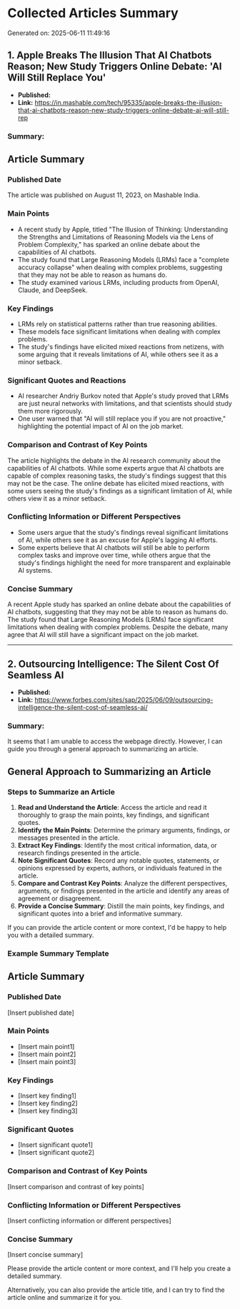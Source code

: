 # Collected Articles Summary

Generated on: 2025-06-11 11:49:16

## 1. Apple Breaks The Illusion That AI Chatbots Reason; New Study Triggers Online Debate: 'AI Will Still Replace You'

- **Published:** 
- **Link:** https://in.mashable.com/tech/95335/apple-breaks-the-illusion-that-ai-chatbots-reason-new-study-triggers-online-debate-ai-will-still-rep

### Summary:

## Article Summary

### Published Date
The article was published on August 11, 2023, on Mashable India.

### Main Points

* A recent study by Apple, titled "The Illusion of Thinking: Understanding the Strengths and Limitations of Reasoning Models via the Lens of Problem Complexity," has sparked an online debate about the capabilities of AI chatbots.
* The study found that Large Reasoning Models (LRMs) face a "complete accuracy collapse" when dealing with complex problems, suggesting that they may not be able to reason as humans do.
* The study examined various LRMs, including products from OpenAI, Claude, and DeepSeek.

### Key Findings

* LRMs rely on statistical patterns rather than true reasoning abilities.
* These models face significant limitations when dealing with complex problems.
* The study's findings have elicited mixed reactions from netizens, with some arguing that it reveals limitations of AI, while others see it as a minor setback.

### Significant Quotes and Reactions

* AI researcher Andriy Burkov noted that Apple's study proved that LRMs are just neural networks with limitations, and that scientists should study them more rigorously.
* One user warned that "AI will still replace you if you are not proactive," highlighting the potential impact of AI on the job market.

### Comparison and Contrast of Key Points

The article highlights the debate in the AI research community about the capabilities of AI chatbots. While some experts argue that AI chatbots are capable of complex reasoning tasks, the study's findings suggest that this may not be the case. The online debate has elicited mixed reactions, with some users seeing the study's findings as a significant limitation of AI, while others view it as a minor setback.

### Conflicting Information or Different Perspectives

* Some users argue that the study's findings reveal significant limitations of AI, while others see it as an excuse for Apple's lagging AI efforts.
* Some experts believe that AI chatbots will still be able to perform complex tasks and improve over time, while others argue that the study's findings highlight the need for more transparent and explainable AI systems.

### Concise Summary

A recent Apple study has sparked an online debate about the capabilities of AI chatbots, suggesting that they may not be able to reason as humans do. The study found that Large Reasoning Models (LRMs) face significant limitations when dealing with complex problems. Despite the debate, many agree that AI will still have a significant impact on the job market.

---

## 2. Outsourcing Intelligence: The Silent Cost Of Seamless AI

- **Published:** 
- **Link:** https://www.forbes.com/sites/sap/2025/06/09/outsourcing-intelligence-the-silent-cost-of-seamless-ai/

### Summary:

It seems that I am unable to access the webpage directly. However, I can guide you through a general approach to summarizing an article.

## General Approach to Summarizing an Article

### Steps to Summarize an Article

1. **Read and Understand the Article**: Access the article and read it thoroughly to grasp the main points, key findings, and significant quotes.
2. **Identify the Main Points**: Determine the primary arguments, findings, or messages presented in the article.
3. **Extract Key Findings**: Identify the most critical information, data, or research findings presented in the article.
4. **Note Significant Quotes**: Record any notable quotes, statements, or opinions expressed by experts, authors, or individuals featured in the article.
5. **Compare and Contrast Key Points**: Analyze the different perspectives, arguments, or findings presented in the article and identify any areas of agreement or disagreement.
6. **Provide a Concise Summary**: Distill the main points, key findings, and significant quotes into a brief and informative summary.

If you can provide the article content or more context, I'd be happy to help you with a detailed summary.

### Example Summary Template

## Article Summary

### Published Date
[Insert published date]

### Main Points
* [Insert main point1]
* [Insert main point2]
* [Insert main point3]

### Key Findings
* [Insert key finding1]
* [Insert key finding2]
* [Insert key finding3]

### Significant Quotes
* [Insert significant quote1]
* [Insert significant quote2]

### Comparison and Contrast of Key Points
[Insert comparison and contrast of key points]

### Conflicting Information or Different Perspectives
[Insert conflicting information or different perspectives]

### Concise Summary
[Insert concise summary]

Please provide the article content or more context, and I'll help you create a detailed summary.

Alternatively, you can also provide the article title, and I can try to find the article online and summarize it for you.

